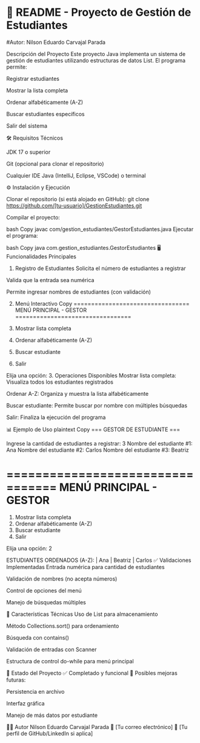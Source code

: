 # 📝 README - Proyecto de Gestión de Estudiantes
#Autor: Nilson Eduardo Carvajal Parada

 Descripción del Proyecto
Este proyecto Java implementa un sistema de gestión de estudiantes utilizando estructuras de datos List. El programa permite:

Registrar estudiantes

Mostrar la lista completa

Ordenar alfabéticamente (A-Z)

Buscar estudiantes específicos

Salir del sistema

🛠️ Requisitos Técnicos

JDK 17 o superior

Git (opcional para clonar el repositorio)

Cualquier IDE Java (IntelliJ, Eclipse, VSCode) o terminal

⚙️ Instalación y Ejecución

Clonar el repositorio (si está alojado en GitHub):
git clone https://github.com/[tu-usuario]/GestionEstudiantes.git

Compilar el proyecto:

bash
Copy
javac com/gestion_estudiantes/GestorEstudiantes.java
Ejecutar el programa:

bash
Copy
java com.gestion_estudiantes.GestorEstudiantes
🖥️ Funcionalidades Principales
1. Registro de Estudiantes
Solicita el número de estudiantes a registrar

Valida que la entrada sea numérica

Permite ingresar nombres de estudiantes (con validación)

2. Menú Interactivo
Copy
=================================
  MENÚ PRINCIPAL - GESTOR 
=================================

1. Mostrar lista completa
2. Ordenar alfabéticamente (A-Z)
3. Buscar estudiante
4. Salir

Elija una opción:
3. Operaciones Disponibles
Mostrar lista completa: Visualiza todos los estudiantes registrados

Ordenar A-Z: Organiza y muestra la lista alfabéticamente

Buscar estudiante: Permite buscar por nombre con múltiples búsquedas

Salir: Finaliza la ejecución del programa

📊 Ejemplo de Uso
plaintext
Copy
=== GESTOR DE ESTUDIANTE ===

Ingrese la cantidad de estudiantes a registrar: 3
Nombre del estudiante #1: Ana
Nombre del estudiante #2: Carlos
Nombre del estudiante #3: Beatriz

=================================
  MENÚ PRINCIPAL - GESTOR 
=================================

1. Mostrar lista completa
2. Ordenar alfabéticamente (A-Z)
3. Buscar estudiante
4. Salir

Elija una opción: 2

ESTUDIANTES ORDENADOS (A-Z):
| Ana
| Beatriz
| Carlos
✅ Validaciones Implementadas
Entrada numérica para cantidad de estudiantes

Validación de nombres (no acepta números)

Control de opciones del menú

Manejo de búsquedas múltiples

📌 Características Técnicas
Uso de List<String> para almacenamiento

Método Collections.sort() para ordenamiento

Búsqueda con contains()

Validación de entradas con Scanner

Estructura de control do-while para menú principal

📜 Estado del Proyecto
✅ Completado y funcional
🔄 Posibles mejoras futuras:

Persistencia en archivo

Interfaz gráfica

Manejo de más datos por estudiante

👨‍💻 Autor
Nilson Eduardo Carvajal Parada
📧 [Tu correo electrónico]
🔗 [Tu perfil de GitHub/LinkedIn si aplica]